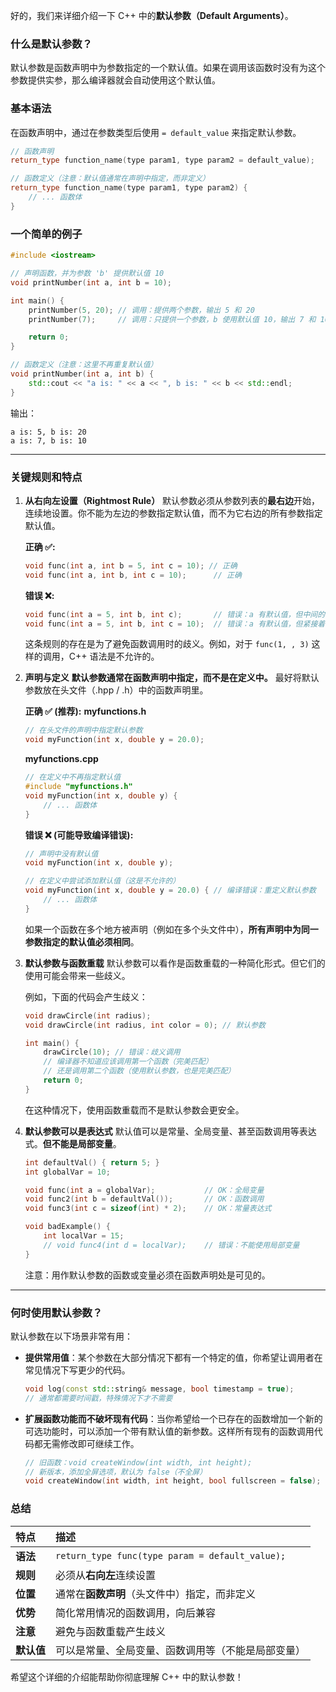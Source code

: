 好的，我们来详细介绍一下 C++ 中的**默认参数（Default Arguments）**。

### 什么是默认参数？

默认参数是函数声明中为参数指定的一个默认值。如果在调用该函数时没有为这个参数提供实参，那么编译器就会自动使用这个默认值。

### 基本语法

在函数声明中，通过在参数类型后使用 `= default_value` 来指定默认参数。

```cpp
// 函数声明
return_type function_name(type param1, type param2 = default_value);

// 函数定义（注意：默认值通常在声明中指定，而非定义）
return_type function_name(type param1, type param2) {
    // ... 函数体
}
```

### 一个简单的例子

```cpp
#include <iostream>

// 声明函数，并为参数 'b' 提供默认值 10
void printNumber(int a, int b = 10);

int main() {
    printNumber(5, 20); // 调用：提供两个参数，输出 5 和 20
    printNumber(7);     // 调用：只提供一个参数，b 使用默认值 10，输出 7 和 10

    return 0;
}

// 函数定义（注意：这里不再重复默认值）
void printNumber(int a, int b) {
    std::cout << "a is: " << a << ", b is: " << b << std::endl;
}
```

输出：
```
a is: 5, b is: 20
a is: 7, b is: 10
```

---

### 关键规则和特点

1.  **从右向左设置（Rightmost Rule）**
    默认参数必须从参数列表的**最右边**开始，连续地设置。你不能为左边的参数指定默认值，而不为它右边的所有参数指定默认值。

    **正确 ✅:**
    ```cpp
    void func(int a, int b = 5, int c = 10); // 正确
    void func(int a, int b, int c = 10);      // 正确
    ```

    **错误 ❌:**
    ```cpp
    void func(int a = 5, int b, int c);       // 错误：a 有默认值，但中间的 b 没有
    void func(int a = 5, int b, int c = 10);  // 错误：a 有默认值，但紧接着的 b 没有
    ```
    这条规则的存在是为了避免函数调用时的歧义。例如，对于 `func(1, , 3)` 这样的调用，C++ 语法是不允许的。

2.  **声明与定义**
    **默认参数通常在函数声明中指定，而不是在定义中。** 最好将默认参数放在头文件（.hpp / .h）中的函数声明里。

    **正确 ✅ (推荐):**
    **myfunctions.h**
    ```cpp
    // 在头文件的声明中指定默认参数
    void myFunction(int x, double y = 20.0);
    ```
    **myfunctions.cpp**
    ```cpp
    // 在定义中不再指定默认值
    #include "myfunctions.h"
    void myFunction(int x, double y) {
        // ... 函数体
    }
    ```

    **错误 ❌ (可能导致编译错误):**
    ```cpp
    // 声明中没有默认值
    void myFunction(int x, double y);
    
    // 在定义中尝试添加默认值（这是不允许的）
    void myFunction(int x, double y = 20.0) { // 编译错误：重定义默认参数
        // ... 函数体
    }
    ```
    如果一个函数在多个地方被声明（例如在多个头文件中），**所有声明中为同一参数指定的默认值必须相同**。

3.  **默认参数与函数重载**
    默认参数可以看作是函数重载的一种简化形式。但它们的使用可能会带来一些歧义。

    例如，下面的代码会产生歧义：
    ```cpp
    void drawCircle(int radius);
    void drawCircle(int radius, int color = 0); // 默认参数
    
    int main() {
        drawCircle(10); // 错误：歧义调用
        // 编译器不知道应该调用第一个函数（完美匹配）
        // 还是调用第二个函数（使用默认参数，也是完美匹配）
        return 0;
    }
    ```
    在这种情况下，使用函数重载而不是默认参数会更安全。

4.  **默认参数可以是表达式**
    默认值可以是常量、全局变量、甚至函数调用等表达式。**但不能是局部变量**。

    ```cpp
    int defaultVal() { return 5; }
    int globalVar = 10;
    
    void func(int a = globalVar);           // OK：全局变量
    void func2(int b = defaultVal());       // OK：函数调用
    void func3(int c = sizeof(int) * 2);    // OK：常量表达式
    
    void badExample() {
        int localVar = 15;
        // void func4(int d = localVar);    // 错误：不能使用局部变量
    }
    ```
    注意：用作默认参数的函数或变量必须在函数声明处是可见的。

---

### 何时使用默认参数？

默认参数在以下场景非常有用：

*   **提供常用值**：某个参数在大部分情况下都有一个特定的值，你希望让调用者在常见情况下写更少的代码。
    ```cpp
    void log(const std::string& message, bool timestamp = true);
    // 通常都需要时间戳，特殊情况下才不需要
    ```

*   **扩展函数功能而不破坏现有代码**：当你希望给一个已存在的函数增加一个新的可选功能时，可以添加一个带有默认值的新参数。这样所有现有的函数调用代码都无需修改即可继续工作。
    ```cpp
    // 旧函数：void createWindow(int width, int height);
    // 新版本，添加全屏选项，默认为 false（不全屏）
    void createWindow(int width, int height, bool fullscreen = false);
    ```

### 总结

| 特点       | 描述                                               |
| :--------- | :------------------------------------------------- |
| **语法**   | `return_type func(type param = default_value);`    |
| **规则**   | 必须从**右向左**连续设置                           |
| **位置**   | 通常在**函数声明**（头文件中）指定，而非定义       |
| **优势**   | 简化常用情况的函数调用，向后兼容                   |
| **注意**   | 避免与函数重载产生歧义                             |
| **默认值** | 可以是常量、全局变量、函数调用等（不能是局部变量） |

希望这个详细的介绍能帮助你彻底理解 C++ 中的默认参数！